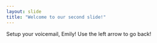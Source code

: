 ```yaml
---
layout: slide
title: "Welcome to our second slide!"
---
```

Setup your voicemail, Emily!
Use the left arrow to go back!
